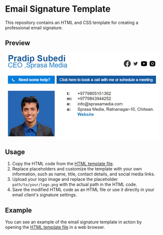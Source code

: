# Email Signature Template

This repository contains an HTML and CSS template for creating a professional email signature.

## Preview

![Email Signature Preview](preview.jpg)

## Usage

1. Copy the HTML code from the [HTML template file](https://github.com/sprasapradip/mail_signature).
2. Replace placeholders and customize the template with your own information, such as name, title, contact details, and social media links.
3. Upload your logo image and replace the placeholder `path/to/your/logo.png` with the actual path in the HTML code.
4. Save the modified HTML code as an HTML file or use it directly in your email client's signature settings.

## Example

You can see an example of the email signature template in action by opening the [HTML template file](sprasamedia.com/github) in a web browser.

